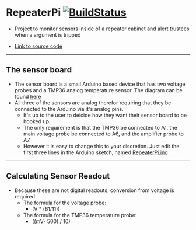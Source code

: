# RepeaterPi [![BuildStatus](https://travis-ci.org/Ellsworth/RepeaterPi.svg?branch=master)](https://travis-ci.org/Ellsworth/RepeaterPi)
- Project to monitor sensors inside of a repeater cabinet and alert trustees
when a argument is tripped

- [Link to source code](https://github.com/Ellsworth/repeaterpi)

----------

## The sensor board
- The sensor board is a small Arduino based device that has two voltage probes and
a TMP36 analog temperature sensor. The diagram can be found [here](https://github.com/Ellsworth/RepeaterPi/blob/master/required_files/MainBoard.png)
- All three of the sensors are analog therefor requiring that they be connected
to the Arduino via it's analog pins.
  - It's up to the user to deicide how they want their sensor board to be hooked
  up.
  - The only requirement is that the TMP36 be connected to A1, the main voltage
  probe be connected to A6, and the amplifier probe to A7.
  - However it is easy to change this to your discretion. Just edit the first
  three lines in the Arduino sketch, named [RepeaterPi.ino](https://github.com/Ellsworth/RepeaterPi/blob/master/required_files/RepeaterPi/RepeaterPi.ino)

----------
## Calculating Sensor Readout
- Because these are not digital readouts, conversion from voltage is required.
  - The formula for the voltage probe:
    - (V * (61/11))
  - The formula for the TMP36 temperature probe:
    - ((mV- 500) / 10)
